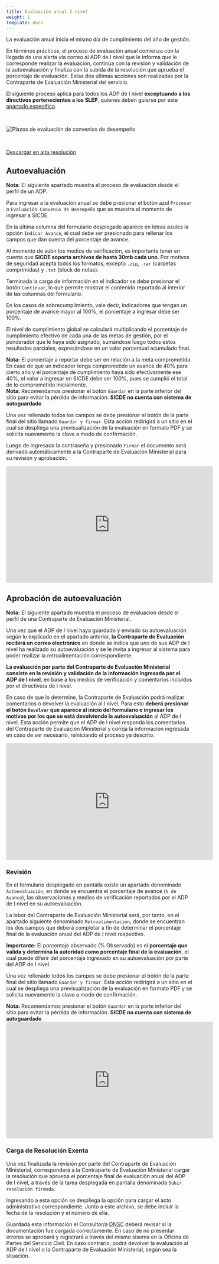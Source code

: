 ```yaml
---
title: Evaluación anual I nivel
weight: 1
template: docs
---
```


La evaluación anual inicia el mismo día de cumplimiento del año de gestión.

En términos prácticos, el proceso de evaluación anual comienza con la llegada de una alerta vía correo al ADP de I nivel que le informa que le corresponde realizar la evaluación, continúa con la revisión y validación de la autoevaluación y finaliza con la subida de la resolución que aprueba el porcentaje de evaluación. Estas dos últimas acciones son realizadas por la Contraparte de Evaluación Ministerial del servicio.

El siguiente proceso aplica para todos los ADP de I nivel **exceptuando a los directivos pertenecientes a los SLEP**, quienes deben guiarse por este [apartado específico](/docs/slep/eval-i-nivel/).

&nbsp;

<img src="\images\eval-anual-adp.png" alt="Plazos de evaluación de convenios de desempeño">

&nbsp;

<a href="/images/eval-anual-adp.png" class="button" target="_blank">Descargar en alta resolución</a>

## Autoevaluación

<div class="note"><strong>Nota:</strong> El siguiente apartado muestra el proceso de evaluación desde el perfil de un ADP.</div>

Para ingresar a la evaluación anual se debe presionar el botón azul `Procesar` o `Evaluación Convenio de Desempeño` que se muestra al momento de ingresar a SICDE.

En la última columna del formulario desplegado aparece en letras azules la opción `Indicar Avance`, el cual debe ser presionado para rellenar los campos que dan cuenta del porcentaje de avance.

Al momento de subir los medios de verificación, es importante tener en cuenta que **SICDE soporta archivos de hasta 30mb cada uno**. Por motivos de seguridad acepta todos los formatos, excepto `.zip`, `.rar` (carpetas comprimidas) y `.txt` (block de notas).

Terminada la carga de información en el indicador se debe presionar el botón `Continuar`, lo que permite mostrar el contenido reportado al interior de las columnas del formulario.

En los casos de sobrecumplimiento, vale decir, indicadores que tengan un porcentaje de avance mayor al 100%, el porcentaje a ingresar debe ser 100%.

El nivel de cumplimiento global se calculará multiplicando el porcentaje de cumplimiento efectivo de cada una de las metas de gestión, por el ponderador que le haya sido asignado, sumándose luego todos estos resultados parciales, expresándose en un valor porcentual acumulado final.

<div class="note"><strong>Nota:</strong> El porcentaje a reportar debe ser en relación a la meta comprometida. En caso de que un indicador tenga comprometido un avance de 40% para cierto año y el porcentaje de cumplimiento haya sido efectivamente ese 40%, el valor a ingresar en SICDE debe ser 100%, pues se cumplió el total de lo comprometido inicialmente. </div>

<div class="important"><strong>Nota:</strong> Recomendamos presionar el botón <code>Guardar</code> en la parte inferior del sitio para evitar la pérdida de información. <b>SICDE no cuenta con sistema de autoguardado</b></div>

Una vez rellenado todos los campos se debe presionar el botón de la parte final del sitio llamado `Guardar y firmar`. Esta acción redirigirá a un sitio en el cual se despliega una previsualización de la evaluación en formato PDF y se solicita nuevamente la clave a modo de confirmación.

Luego de ingresada la contraseña y presionado `Firmar` el documento será derivado automáticamente a la Contraparte de Evaluación Ministerial para su revisión y aprobación.

<iframe width="560" height="315" src="https://www.youtube-nocookie.com/embed/mn-3ila1VD0" frameborder="0" allow="accelerometer; autoplay; clipboard-write; encrypted-media; gyroscope; picture-in-picture" allowfullscreen></iframe>

## Aprobación de autoevaluación

<div class="note"><strong>Nota:</strong> El siguiente apartado muestra el proceso de evaluación desde el perfil de una Contraparte de Evaluación Ministerial.</div>

Una vez que el ADP de I nivel haya guardado y enviado su autoevaluación según lo explicado en el apartado anterior, **la Contraparte de Evaluación recibirá un correo electrónico** en donde se indica que uno de sus ADP de I nivel ha realizado su autoevaluación y se le invita a ingresar al sistema para poder realizar la retroalimentación correspondiente.

**La evaluación por parte del Contraparte de Evaluación Ministerial consiste en la revisión y validación de la información ingresada por el ADP de I nivel**, en base a los medios de verificación y comentarios incluidos por el directivo/a de I nivel.

En caso de que lo determine, la Contraparte de Evaluación podrá realizar comentarios o devolver la evaluación al I nivel. Para esto **deberá presionar el botón `Devolver` que aparece al inicio del formulario e ingresar los motivos por los que se está devolviendo la autoevaluación** al ADP de I nivel. Esta acción permite que el ADP de I nivel responda los comentarios del Contraparte de Evaluación Ministerial y corrija la información ingresada en caso de ser necesario, reiniciando el proceso ya descrito.

<iframe width="560" height="315" src="https://www.youtube-nocookie.com/embed/PbEVs_WPTD0" frameborder="0" allow="accelerometer; autoplay; clipboard-write; encrypted-media; gyroscope; picture-in-picture" allowfullscreen></iframe>

### Revisión

En el formulario desplegado en pantalla existe un apartado denominado `Autoevaluación`, en donde se encuentra el porcentaje de avance (`% de Avance`), las observaciones y medios de verificación reportados por el ADP de I nivel en su autoevaluación.

La labor del Contraparte de Evaluación Ministerial será, por tanto, en el apartado siguiente denominado `Retroalimentación`, donde se encuentran los dos campos que deberá completar a fin de determinar el porcentaje final de la evaluación anual del ADP de I nivel respectivo.

<div class="note"><strong>Importante:</strong> El porcentaje observado (% Observado) es el <b>porcentaje que valida y determina la autoridad como porcentaje final de la evaluación</b>, el cual puede diferir del porcentaje ingresado en su autoevaluación por parte del ADP de I nivel.</div>

Una vez rellenado todos los campos se debe presionar el botón de la parte final del sitio llamado `Guardar y firmar`. Esta acción redirigirá a un sitio en el cual se despliega una previsualización de la evaluación en formato PDF y se solicita nuevamente la clave a modo de confirmación.

<div class="important"><strong>Nota:</strong> Recomendamos presionar el botón <code>Guardar</code> en la parte inferior del sitio para evitar la pérdida de información. <b>SICDE no cuenta con sistema de autoguardado</b></div>

<iframe width="560" height="315" src="https://www.youtube-nocookie.com/embed/5rnqJjZOAp0" frameborder="0" allow="accelerometer; autoplay; clipboard-write; encrypted-media; gyroscope; picture-in-picture" allowfullscreen></iframe>

### Carga de Resolución Exenta

Una vez finalizada la revisión por parte del Contraparte de Evaluación Ministerial, corresponderá a la Contraparte de Evaluación Ministerial cargar la resolución que aprueba el porcentaje final de evaluación anual del ADP de I nivel, a través de la tarea desplegada en pantalla denominada `Subir resolución firmada`.

Ingresando a esta opción se despliega la opción para cargar el acto administrativo correspondiente. Junto a este archivo, se debe incluir la fecha de la resolución y el número de ella.

Guardada esta información el Consultor/a <acronym title="Dirección Nacional del Servicio Civil">DNSC</acronym> deberá revisar si la documentación fue cargada correctamente. En caso de no presentar errores se aprobará y registrará a través del mismo sisema en la Oficina de Partes del Servicio Civil. En caso contrario, podrá devolver la evaluación al ADP de I nivel o la Contraparte de Evaluación Ministerial, según sea la situación.
